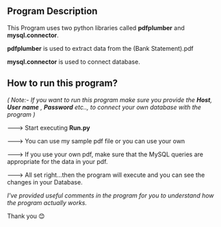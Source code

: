 ## Program Description

This Program uses two python libraries called **pdfplumber** and **mysql.connector**.

**pdfplumber** is used to extract data from the (Bank Statement).pdf

**mysql.connector** is used to connect database.

## How to run this program?

*( Note:- If you want to run this program make sure you provide the **Host**, **User name**
, **Password** etc.., to connect your own database with the program )*

---> Start executing **Run.py**

---> You can use my sample pdf file or you can use your own

---> If you use your own pdf, make sure that the MySQL queries are appropriate for the data in your pdf.

---> All set right...then the program will execute and you can see the changes in your Database.

*I've provided useful comments in the program for you to understand how the program actually works.*

Thank you :blush: 
